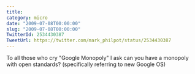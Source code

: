 ```yaml
---
title: 
category: micro
date: "2009-07-08T00:00:00"
slug: "2009-07-08T00:00:00"
TwitterId: 2534430387
TweetUrl: https://twitter.com/mark_philpot/status/2534430387
---
```


To all those who cry "Google Monopoly" I ask can you have a monopoly with open
standards? (specifically referring to new Google OS)
